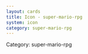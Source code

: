 ```yaml
---
layout: cards
title: Icon - super-mario-rpg
system: icon
category: super-mario-rpg
---
```

<div class="alert alert-secondary mb-4"><span class="i18n innerHTML-category">Category: </span><span class="i18n innerHTML-cat-super-mario-rpg">super-mario-rpg</span></div>
